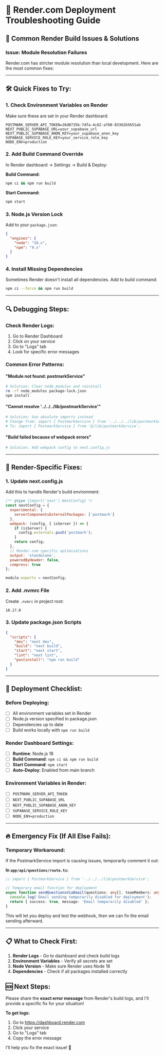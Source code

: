 # 🔧 Render.com Deployment Troubleshooting Guide

## 🚨 **Common Render Build Issues & Solutions**

### **Issue: Module Resolution Failures**

Render.com has stricter module resolution than local development. Here are the most common fixes:

---

## 🛠️ **Quick Fixes to Try:**

### **1. Check Environment Variables on Render**

Make sure these are set in your Render dashboard:

```
POSTMARK_SERVER_API_TOKEN=26d0735b-7dfa-4c62-af60-83362b5651ab
NEXT_PUBLIC_SUPABASE_URL=your_supabase_url
NEXT_PUBLIC_SUPABASE_ANON_KEY=your_supabase_anon_key
SUPABASE_SERVICE_ROLE_KEY=your_service_role_key
NODE_ENV=production
```

### **2. Add Build Command Override**

In Render dashboard → Settings → Build & Deploy:

**Build Command:**
```bash
npm ci && npm run build
```

**Start Command:**
```bash
npm start
```

### **3. Node.js Version Lock**

Add to your `package.json`:
```json
{
  "engines": {
    "node": "18.x",
    "npm": "9.x"
  }
}
```

### **4. Install Missing Dependencies**

Sometimes Render doesn't install all dependencies. Add to build command:
```bash
npm ci --force && npm run build
```

---

## 🔍 **Debugging Steps:**

### **Check Render Logs:**
1. Go to Render Dashboard
2. Click on your service
3. Go to "Logs" tab
4. Look for specific error messages

### **Common Error Patterns:**

#### **"Module not found: postmarkService"**
```bash
# Solution: Clear node_modules and reinstall
rm -rf node_modules package-lock.json
npm install
```

#### **"Cannot resolve '../../../lib/postmarkService'"**
```bash
# Solution: Use absolute imports instead
# Change from: import { PostmarkService } from '../../../lib/postmarkService';
# To: import { PostmarkService } from '@/lib/postmarkService';
```

#### **"Build failed because of webpack errors"**
```bash
# Solution: Add webpack config to next.config.js
```

---

## 🔧 **Render-Specific Fixes:**

### **1. Update next.config.js**

Add this to handle Render's build environment:

```javascript
/** @type {import('next').NextConfig} */
const nextConfig = {
  experimental: {
    serverComponentsExternalPackages: ['postmark']
  },
  webpack: (config, { isServer }) => {
    if (isServer) {
      config.externals.push('postmark');
    }
    return config;
  },
  // Render.com specific optimizations
  output: 'standalone',
  poweredByHeader: false,
  compress: true
};

module.exports = nextConfig;
```

### **2. Add .nvmrc File**

Create `.nvmrc` in project root:
```
18.17.0
```

### **3. Update package.json Scripts**

```json
{
  "scripts": {
    "dev": "next dev",
    "build": "next build",
    "start": "next start",
    "lint": "next lint",
    "postinstall": "npm run build"
  }
}
```

---

## 🚀 **Deployment Checklist:**

### **Before Deploying:**
- [ ] All environment variables set in Render
- [ ] Node.js version specified in package.json
- [ ] Dependencies up to date
- [ ] Build works locally with `npm run build`

### **Render Dashboard Settings:**
- [ ] **Runtime**: Node.js 18
- [ ] **Build Command**: `npm ci && npm run build`
- [ ] **Start Command**: `npm start`
- [ ] **Auto-Deploy**: Enabled from main branch

### **Environment Variables in Render:**
- [ ] `POSTMARK_SERVER_API_TOKEN`
- [ ] `NEXT_PUBLIC_SUPABASE_URL`
- [ ] `NEXT_PUBLIC_SUPABASE_ANON_KEY`
- [ ] `SUPABASE_SERVICE_ROLE_KEY`
- [ ] `NODE_ENV=production`

---

## 🔥 **Emergency Fix (If All Else Fails):**

### **Temporary Workaround:**

If the PostmarkService import is causing issues, temporarily comment it out:

**In `app/api/questions/route.ts`:**
```typescript
// import { PostmarkService } from '../../../lib/postmarkService';

// Temporary email function for deployment
async function sendQuestionsViaEmail(questions: any[], teamMembers: any[], storyId: string) {
  console.log('Email sending temporarily disabled for deployment');
  return { success: true, message: 'Email temporarily disabled' };
}
```

This will let you deploy and test the webhook, then we can fix the email sending afterward.

---

## 📋 **What to Check First:**

1. **Render Logs** - Go to dashboard and check build logs
2. **Environment Variables** - Verify all secrets are set
3. **Node Version** - Make sure Render uses Node 18
4. **Dependencies** - Check if all packages installed correctly

## 🆘 **Next Steps:**

Please share the **exact error message** from Render's build logs, and I'll provide a specific fix for your situation!

**To get logs:**
1. Go to https://dashboard.render.com
2. Click your service
3. Go to "Logs" tab
4. Copy the error message

I'll help you fix the exact issue! 🎯
